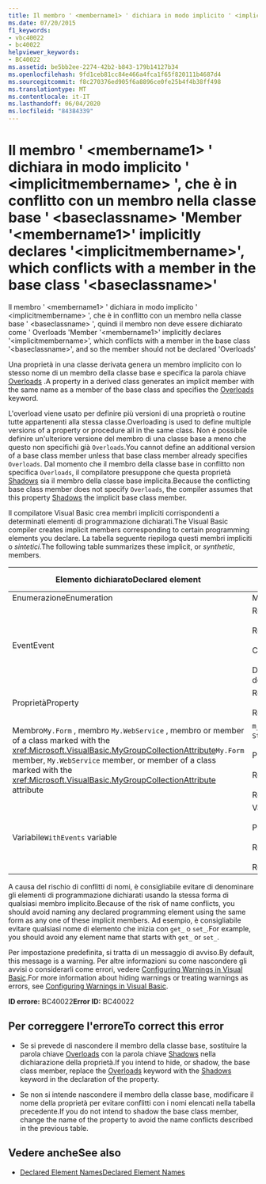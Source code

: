 ```yaml
---
title: Il membro ' <membername1> ' dichiara in modo implicito ' <implicitmembername> ', che è in conflitto con un membro nella classe base ' <baseclassname> '
ms.date: 07/20/2015
f1_keywords:
- vbc40022
- bc40022
helpviewer_keywords:
- BC40022
ms.assetid: be5bb2ee-2274-42b2-b843-179b14127b34
ms.openlocfilehash: 9fd1ceb81cc84e466a4fca1f65f820111b4687d4
ms.sourcegitcommit: f8c270376ed905f6a8896ce0fe25b4f4b38ff498
ms.translationtype: MT
ms.contentlocale: it-IT
ms.lasthandoff: 06/04/2020
ms.locfileid: "84384339"
---
```

# <a name="member-membername1-implicitly-declares-implicitmembername-which-conflicts-with-a-member-in-the-base-class-baseclassname"></a><span data-ttu-id="4edfd-102">Il membro ' \<membername1> ' dichiara in modo implicito ' \<implicitmembername> ', che è in conflitto con un membro nella classe base ' \<baseclassname> '</span><span class="sxs-lookup"><span data-stu-id="4edfd-102">Member '\<membername1>' implicitly declares '\<implicitmembername>', which conflicts with a member in the base class '\<baseclassname>'</span></span>
<span data-ttu-id="4edfd-103">Il membro ' \<membername1> ' dichiara in modo implicito ' \<implicitmembername> ', che è in conflitto con un membro nella classe base ' \<baseclassname> ', quindi il membro non deve essere dichiarato come ' Overloads '</span><span class="sxs-lookup"><span data-stu-id="4edfd-103">Member '\<membername1>' implicitly declares '\<implicitmembername>', which conflicts with a member in the base class '\<baseclassname>', and so the member should not be declared 'Overloads'</span></span>  
  
 <span data-ttu-id="4edfd-104">Una proprietà in una classe derivata genera un membro implicito con lo stesso nome di un membro della classe base e specifica la parola chiave [Overloads](../language-reference/modifiers/overloads.md) .</span><span class="sxs-lookup"><span data-stu-id="4edfd-104">A property in a derived class generates an implicit member with the same name as a member of the base class and specifies the [Overloads](../language-reference/modifiers/overloads.md) keyword.</span></span>  
  
 <span data-ttu-id="4edfd-105">L'overload viene usato per definire più versioni di una proprietà o routine tutte appartenenti alla stessa classe.</span><span class="sxs-lookup"><span data-stu-id="4edfd-105">Overloading is used to define multiple versions of a property or procedure all in the same class.</span></span> <span data-ttu-id="4edfd-106">Non è possibile definire un'ulteriore versione del membro di una classe base a meno che questo non specifichi già `Overloads`.</span><span class="sxs-lookup"><span data-stu-id="4edfd-106">You cannot define an additional version of a base class member unless that base class member already specifies `Overloads`.</span></span> <span data-ttu-id="4edfd-107">Dal momento che il membro della classe base in conflitto non specifica `Overloads`, il compilatore presuppone che questa proprietà [Shadows](../language-reference/modifiers/shadows.md) sia il membro della classe base implicita.</span><span class="sxs-lookup"><span data-stu-id="4edfd-107">Because the conflicting base class member does not specify `Overloads`, the compiler assumes that this property [Shadows](../language-reference/modifiers/shadows.md) the implicit base class member.</span></span>  
  
 <span data-ttu-id="4edfd-108">Il compilatore Visual Basic crea membri impliciti corrispondenti a determinati elementi di programmazione dichiarati.</span><span class="sxs-lookup"><span data-stu-id="4edfd-108">The Visual Basic compiler creates implicit members corresponding to certain programming elements you declare.</span></span> <span data-ttu-id="4edfd-109">La tabella seguente riepiloga questi membri impliciti o *sintetici*.</span><span class="sxs-lookup"><span data-stu-id="4edfd-109">The following table summarizes these implicit, or *synthetic*, members.</span></span>  
  
|<span data-ttu-id="4edfd-110">Elemento dichiarato</span><span class="sxs-lookup"><span data-stu-id="4edfd-110">Declared element</span></span>|<span data-ttu-id="4edfd-111">Membri creati in modo implicito</span><span class="sxs-lookup"><span data-stu-id="4edfd-111">Implicitly created members</span></span>|  
|----------------------|--------------------------------|  
|<span data-ttu-id="4edfd-112">Enumerazione</span><span class="sxs-lookup"><span data-stu-id="4edfd-112">Enumeration</span></span>|<span data-ttu-id="4edfd-113">Membro`value__`</span><span class="sxs-lookup"><span data-stu-id="4edfd-113">`value__` member</span></span>|  
|<span data-ttu-id="4edfd-114">Event</span><span class="sxs-lookup"><span data-stu-id="4edfd-114">Event</span></span>|<span data-ttu-id="4edfd-115">Routine`add_<eventname>`</span><span class="sxs-lookup"><span data-stu-id="4edfd-115">`add_<eventname>` procedure</span></span><br /><br /> <span data-ttu-id="4edfd-116">Routine`remove_<eventname>`</span><span class="sxs-lookup"><span data-stu-id="4edfd-116">`remove_<eventname>` procedure</span></span><br /><br /> <span data-ttu-id="4edfd-117">Campo di`<eventname>Event`</span><span class="sxs-lookup"><span data-stu-id="4edfd-117">`<eventname>Event` field</span></span><br /><br /> <span data-ttu-id="4edfd-118">Delegato`<eventname>EventHandler`</span><span class="sxs-lookup"><span data-stu-id="4edfd-118">`<eventname>EventHandler` delegate</span></span>|  
|<span data-ttu-id="4edfd-119">Proprietà</span><span class="sxs-lookup"><span data-stu-id="4edfd-119">Property</span></span>|<span data-ttu-id="4edfd-120">Routine`get_<propertyname>`</span><span class="sxs-lookup"><span data-stu-id="4edfd-120">`get_<propertyname>` procedure</span></span><br /><br /> <span data-ttu-id="4edfd-121">Routine`set_<propertyname>`</span><span class="sxs-lookup"><span data-stu-id="4edfd-121">`set_<propertyname>` procedure</span></span>|  
|<span data-ttu-id="4edfd-122">Membro`My.Form` , membro `My.WebService` , membro or member of a class marked with the <xref:Microsoft.VisualBasic.MyGroupCollectionAttribute></span><span class="sxs-lookup"><span data-stu-id="4edfd-122">`My.Form` member, `My.WebService` member, or member of a class marked with the <xref:Microsoft.VisualBasic.MyGroupCollectionAttribute> attribute</span></span>|<span data-ttu-id="4edfd-123">`m_<variablename>``Static`variabile</span><span class="sxs-lookup"><span data-stu-id="4edfd-123">`m_<variablename>` `Static` variable</span></span><br /><br /> <span data-ttu-id="4edfd-124">Proprietà `<variablename>`</span><span class="sxs-lookup"><span data-stu-id="4edfd-124">`<variablename>` property</span></span><br /><br /> <span data-ttu-id="4edfd-125">Routine`get_<variablename>`</span><span class="sxs-lookup"><span data-stu-id="4edfd-125">`get_<variablename>` procedure</span></span><br /><br /> <span data-ttu-id="4edfd-126">Routine`set_<variablename>`</span><span class="sxs-lookup"><span data-stu-id="4edfd-126">`set_<variablename>` procedure</span></span>|  
|<span data-ttu-id="4edfd-127">Variabile</span><span class="sxs-lookup"><span data-stu-id="4edfd-127">`WithEvents` variable</span></span>|<span data-ttu-id="4edfd-128">Variabile</span><span class="sxs-lookup"><span data-stu-id="4edfd-128">`_<variablename>` variable</span></span><br /><br /> <span data-ttu-id="4edfd-129">Proprietà `<variablename>`</span><span class="sxs-lookup"><span data-stu-id="4edfd-129">`<variablename>` property</span></span><br /><br /> <span data-ttu-id="4edfd-130">Routine`get_<variablename>`</span><span class="sxs-lookup"><span data-stu-id="4edfd-130">`get_<variablename>` procedure</span></span><br /><br /> <span data-ttu-id="4edfd-131">Routine`set_<variablename>`</span><span class="sxs-lookup"><span data-stu-id="4edfd-131">`set_<variablename>` procedure</span></span>|  
  
 <span data-ttu-id="4edfd-132">A causa del rischio di conflitti di nomi, è consigliabile evitare di denominare gli elementi di programmazione dichiarati usando la stessa forma di qualsiasi membro implicito.</span><span class="sxs-lookup"><span data-stu-id="4edfd-132">Because of the risk of name conflicts, you should avoid naming any declared programming element using the same form as any one of these implicit members.</span></span> <span data-ttu-id="4edfd-133">Ad esempio, è consigliabile evitare qualsiasi nome di elemento che inizia con `get_` o `set_`.</span><span class="sxs-lookup"><span data-stu-id="4edfd-133">For example, you should avoid any element name that starts with `get_` or `set_`.</span></span>  
  
 <span data-ttu-id="4edfd-134">Per impostazione predefinita, si tratta di un messaggio di avviso.</span><span class="sxs-lookup"><span data-stu-id="4edfd-134">By default, this message is a warning.</span></span> <span data-ttu-id="4edfd-135">Per altre informazioni su come nascondere gli avvisi o considerarli come errori, vedere [Configuring Warnings in Visual Basic](/visualstudio/ide/configuring-warnings-in-visual-basic).</span><span class="sxs-lookup"><span data-stu-id="4edfd-135">For more information about hiding warnings or treating warnings as errors, see [Configuring Warnings in Visual Basic](/visualstudio/ide/configuring-warnings-in-visual-basic).</span></span>  
  
 <span data-ttu-id="4edfd-136">**ID errore:** BC40022</span><span class="sxs-lookup"><span data-stu-id="4edfd-136">**Error ID:** BC40022</span></span>  
  
## <a name="to-correct-this-error"></a><span data-ttu-id="4edfd-137">Per correggere l'errore</span><span class="sxs-lookup"><span data-stu-id="4edfd-137">To correct this error</span></span>  
  
- <span data-ttu-id="4edfd-138">Se si prevede di nascondere il membro della classe base, sostituire la parola chiave [Overloads](../language-reference/modifiers/overloads.md) con la parola chiave [Shadows](../language-reference/modifiers/shadows.md) nella dichiarazione della proprietà.</span><span class="sxs-lookup"><span data-stu-id="4edfd-138">If you intend to hide, or shadow, the base class member, replace the [Overloads](../language-reference/modifiers/overloads.md) keyword with the [Shadows](../language-reference/modifiers/shadows.md) keyword in the declaration of the property.</span></span>  
  
- <span data-ttu-id="4edfd-139">Se non si intende nascondere il membro della classe base, modificare il nome della proprietà per evitare conflitti con i nomi elencati nella tabella precedente.</span><span class="sxs-lookup"><span data-stu-id="4edfd-139">If you do not intend to shadow the base class member, change the name of the property to avoid the name conflicts described in the previous table.</span></span>  
  
## <a name="see-also"></a><span data-ttu-id="4edfd-140">Vedere anche</span><span class="sxs-lookup"><span data-stu-id="4edfd-140">See also</span></span>

- [<span data-ttu-id="4edfd-141">Declared Element Names</span><span class="sxs-lookup"><span data-stu-id="4edfd-141">Declared Element Names</span></span>](../programming-guide/language-features/declared-elements/declared-element-names.md)
